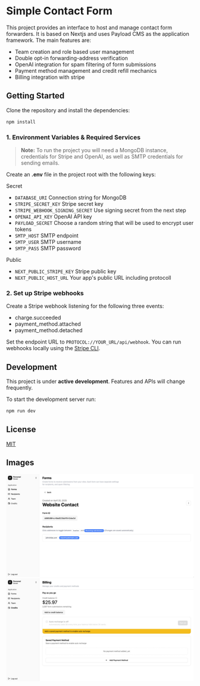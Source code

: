 # Simple Contact Form

This project provides an interface to host and manage contact form forwarders. It is based on Nextjs and uses Payload CMS as the application framework. The main features are:
 - Team creation and role based user management
 - Double opt-in forwarding-address verification
 - OpenAI integration for spam filtering of form submissions
 - Payment method management and credit refill mechanics
 - Billing integration with stripe


## Getting Started

Clone the repository and install the dependencies:
```bash
npm install
```

### 1. Environment Variables & Required Services
> **Note:** To run the project you will need a MongoDB instance, credentials for Stripe and OpenAI, as well as SMTP credentials for sending emails.

Create an **.env** file in the project root with the following keys:

Secret
- `DATABASE_URI` Connection string for MongoDB
- `STRIPE_SECRET_KEY` Stripe secret key
- `STRIPE_WEBHOOK_SIGNING_SECRET` Use signing secret from the next step
- `OPENAI_API_KEY` OpenAI API key
- `PAYLOAD_SECRET` Choose a random string that will be used to encrypt user tokens
- `SMTP_HOST` SMTP endpoint
- `SMTP_USER` SMTP username
- `SMTP_PASS` SMTP password

Public
- `NEXT_PUBLIC_STRIPE_KEY` Stripe public key
- `NEXT_PUBLIC_HOST_URL` Your app's public URL including protocoll

### 2. Set up Stripe webhooks
Create a Stripe webhook listening for the following three events:
- charge.succeeded
- payment_method.attached
- payment_method.detached

Set the endpoint URL to `PROTOCOL://YOUR_URL/api/webhook`. You can run webhooks locally using the [Stripe CLI](https://docs.stripe.com/webhooks/quickstart).
## Development

This project is under **active development**. Features and APIs will change frequently.

To start the development server run:

```bash
npm run dev
```

## License

[MIT](LICENSE)

## Images
![form management screen exposing the form id](/repo_assets/screenshot_2.jpg)
![billing dashboard with payment management options](/repo_assets/screenshot_3.jpg)
